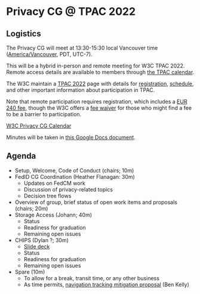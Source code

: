 # Privacy CG @ TPAC 2022

## Logistics

The Privacy CG will meet at 13:30-15:30 local Vancouver time ([America/Vancouver](https://www.timeanddate.com/worldclock/canada/vancouver), PDT, UTC-7).

This will be a hybrid in-person and remote meeting for W3C TPAC 2022.  Remote access details are available to members through [the TPAC calendar](https://www.w3.org/events/meetings/5c485220-8b07-4574-83d8-47a55b50ed1d).

The W3C maintain a [TPAC 2022](https://www.w3.org/2022/09/TPAC/) page with details for [registration](https://www.w3.org/register/tpac2022), [schedule](https://www.w3.org/calendar/tpac2022/), and other important information about participation in TPAC.

Note that remote participation requires registration, which includes a [EUR 240 fee](https://www.w3.org/2022/09/TPAC/registration.html#fees), though the W3C offers a [fee waiver](https://www.w3.org/2022/09/TPAC/registration.html#waiver) for those who might find a fee to be a barrier to participation.

[W3C Privacy CG Calendar](https://www.w3.org/groups/cg/privacycg/calendar)

Minutes will be taken in [this Google Docs document](https://docs.google.com/document/d/1DZEhS1UHJ1PKxt5ZwKmn5LZ4bo10UFyNXeLp2dUuzRM/edit#).

## Agenda

* Setup, Welcome, Code of Conduct (chairs; 10m)
* FedID CG Coordination (Heather Flanagan: 30m)
  * Updates on FedCM work
  * Discussion of privacy-related topics
  * Decision tree flows
* Overview of group, brief status of open work items and proposals (chairs; 20m)
* Storage Access (Johann; 40m)
  * Status
  * Readiness for graduation
  * Remaining open issues
* CHIPS (Dylan ?; 30m)
  * [Slide deck](https://drive.google.com/file/d/1wSUfOb7BIjtmsO6TdxyBMmw3RUQqCtGa/view)
  * Status
  * Readiness for graduation
  * Remaining open issues
* Spare (10m)
  * To allow for a break, transit time, or any other business
  * As time permits, [navigation tracking mitigation proposal](https://github.com/wanderview/bounce-tracking-mitigations/blob/main/explainer.md) (Ben Kelly)
